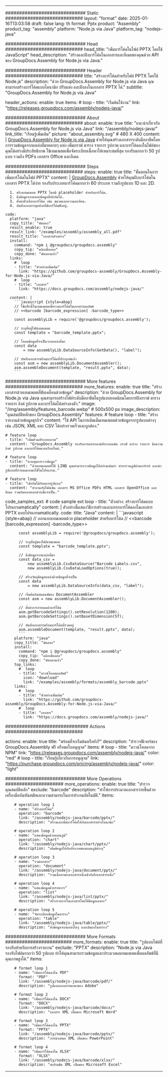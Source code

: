



---
############################# Static ############################
layout: "format"
date:  2025-01-16T13:03:58
draft: false
lang: th
format: Pptx
product: "Assembly"
product_tag: "assembly"
platform: "Node.js via Java"
platform_tag: "nodejs-java"

############################# Head ############################
head_title: "เพิ่มบาร์โค้ดในไฟล์ PPTX โดยใช้ JavaScript"
head_description: "สร้างและฝังบาร์โค้ดในเอกสารและอีเมลของคุณด้วย API ของ GroupDocs.Assembly for Node.js via Java."

############################# Header ############################
title: "สร้างบาร์โค้ดสำหรับไฟล์ PPTX โดยใช้ Node.js" 
description: "ด้วย GroupDocs.Assembly for Node.js via Java คุณสามารถสร้างบาร์โค้ดแบบไดนามิก ปรับแต่ง และฝังลงในเอกสาร PPTX ได้."
subtitle: "GroupDocs.Assembly for Node.js via Java" 

header_actions:
  enable: true
  items:
    #  loop
    - title: "เริ่มต้นใช้งาน"
      link: "https://releases.groupdocs.com/assembly/nodejs-java/"
      
############################# About ############################
about:
    enable: true
    title: "แนะนำเกี่ยวกับ GroupDocs.Assembly for Node.js via Java"
    link: "/assembly/nodejs-java/"
    link_title: "เรียนรู้เพิ่มเติม"
    picture: "about_assembly.svg" # 480 X 400
    content: |
       [GroupDocs.Assembly for Node.js via Java](/assembly/nodejs-java/) ช่วยให้คุณสร้างเอกสารระดับมืออาชีพโดยการรวมข้อมูลจากแหล่งที่มาหลายๆ แห่ง เพิ่มกราฟ ตาราง รายการ รูปภาพ และบาร์โค้ดลงในไฟล์ของคุณได้อย่างมีประสิทธิภาพ ใช้เทมเพลตเพื่อจัดระเบียบเนื้อหาให้เหมาะสมที่สุด รองรับมากกว่า 50 รูปแบบ รวมถึง PDFs เอกสาร Office และอีเมล

############################# Steps ############################
steps:
    enable: true
    title: "ขั้นตอนในการเพิ่มบาร์โค้ดในไฟล์ PPTX"
    content: |
      [GroupDocs.Assembly](/assembly/nodejs-java/) ช่วยให้คุณฝังบาร์โค้ดในเอกสาร PPTX ได้ง่าย รองรับประเภทบาร์โค้ดมากกว่า 60 ประเภท รวมถึงรูปแบบ 1D และ 2D.
      
      1. สร้างเทมเพลต PPTX โดยมี placeholder สำหรับบาร์โค้ด.
      2. ดึงข้อมูลจากแหล่งข้อมูลที่เข้ากันได้.
      3. ตั้งค่าตัวเลือกบาร์โค้ด เช่น ขนาดและความละเอียด.
      4. บันทึกเอกสารสุดท้ายที่มีบาร์โค้ดฝังอยู่.
   
    code:
      platform: "java"
      copy_title: "คัดลอก"
      result_enable: true
      result_link: "/examples/assembly/assembly_all.pdf"
      result_title: "เอกสารตัวอย่าง"
      install:
        command: "npm i @groupdocs/groupdocs.assembly"
        copy_tip: "คลิกเพื่อลอก"
        copy_done: "คัดลอกแล้ว"
      links:
        #  loop
        - title: "ตัวอย่างเพิ่มเติม"
          link: "https://github.com/groupdocs-assembly/GroupDocs.Assembly-for-Node.js-via-Java/"
        #  loop
        - title: "เอกสาร"
          link: "https://docs.groupdocs.com/assembly/nodejs-java/"
          
      content: |
        ```javascript {style=abap}
        // ใช้แท็กนี้ในเทมเพลตเพื่อรวมบาร์โค้ดในเอกสารผลลัพธ์
        // <<barcode [barcode_expression] -barcode_type>>
    
        const assemblyLib = require('@groupdocs/groupdocs.assembly');

        // ระบุที่อยู่ไฟล์เทมเพลต
        const template = "barcode_template.pptx";

        // โหลดข้อมูลที่จำเป็นจากแหล่งที่มา
        const data 
            = new assemblyLib.DataSourceInfo(GetData(), "label");

        // บันทึกเอกสารพร้อมบาร์โค้ดที่ประยุกต์แล้ว
        const asm = new assemblyLib.DocumentAssembler();
        asm.assembleDocument(template, "result.pptx", data);
        ```           

############################# More features ############################
more_features:
  enable: true
  title: "สร้างเอกสารด้วยเทมเพลตที่ขับเคลื่อนด้วยข้อมูล"
  description: "ด้วย GroupDocs.Assembly for Node.js via Java คุณสามารถสร้างไฟล์ระดับมืออาชีพในรูปแบบยอดนิยมโดยการฝังกราฟ ตาราง รายการ ลิงค์ รูปภาพ และบาร์โค้ดได้อย่างลงตัว."
  image: "/img/assembly/features_barcode.webp" # 500x500 px
  image_description: "คุณสมบัติหลักของ GroupDocs.Assembly"
  features:
    # feature loop
    - title: "สร้างรายงานด้วยข้อมูลธุรกิจ"
      content: "ใช้ API ในการเติมเต็มเทมเพลตด้วยข้อมูลจากรูปแบบต่างๆ เช่น JSON, XML และ CSV ได้อย่างรวดเร็วและถูกต้อง."

    # feature loop
    - title: "เพิ่มส่วนประกอบภาพ"
      content: "GroupDocs.Assembly รองรับการแทรกองค์ประกอบเช่น กราฟ ตาราง รายการ ข้อความ ลิงค์ รูปภาพ และบาร์โค้ดแบบเรียลไทม์."

    # feature loop
    - title: "ควบคุมการวางข้อมูล"
      content: "ด้วยเทมเพลตที่ใช้ LINQ คุณสามารถวางข้อมูลได้อย่างแม่นยำ ทำการวนลูปผ่านอาร์เรย์ และนำรูปแบบที่กำหนดเองมาใช้ในโปรแกรม."

    # feature loop
    - title: "เข้ากันได้กับหลายรูปแบบ"
      content: "ทำงานกับไฟล์เช่น เอกสาร MS Office PDFs HTML เอกสาร OpenOffice และอีเมล รวมกันหลายเอกสารเมื่อจำเป็น."
      
  code_samples_ext:
    # code sample ext loop
    - title: "ตัวอย่าง: สร้างบาร์โค้ดแบบโปรแกรมmatically"
      content: |
        ตัวอย่างนี้แสดงวิธีการสร้างและแทรกบาร์โค้ดลงในเอกสาร PPTX แบบโปรแกรมmatically.
      code:
        title: "Java"
        content: |
          ```javascript {style=abap}
          // ออกแบบเทมเพลตด้วย placeholder สำหรับบาร์โค้ด
          // <<barcode [barcode_expression] -barcode_type>>
          
          const assemblyLib = require('@groupdocs/groupdocs.assembly');

          // ระบุที่อยู่ของไฟล์เทมเพลต
          const template = "barcode_template.pptx";

          // ดึงข้อมูลจากแหล่งที่มา
          const data_csv =
              new assemblyLib.CsvDataSource("Barcode Labels.csv", 
              new assemblyLib.CsvDataLoadOptions(true));

          // สร้างวัตถุข้อมูลแหล่งด้วยข้อมูลที่จำเป็น
          const data 
              = new assemblyLib.DataSourceInfo(data_csv, "label");

          // เริ่มต้นอินสแตนซ์ของ DocumentAssembler
          const asm = new assemblyLib.DocumentAssembler();

          // ตั้งค่าการกำหนดค่าบาร์โค้ด
          asm.getBarcodeSettings().setResolution(1200);
          asm.getBarcodeSettings().setBaseYDimension(5f);

          // บันทึกเอกสารพร้อมบาร์โค้ดที่รวมอยู่
          asm.assembleDocument(template, "result.pptx", data);
          ```
        platform: "java"
        copy_title: "คัดลอก"
        install:
          command: "npm i @groupdocs/groupdocs.assembly"
          copy_tip: "คลิกเพื่อลอก"
          copy_done: "คัดลอกแล้ว"
        top_links:
          #  loop
          - title: "ดาวน์โหลดผลลัพธ์"
            icon: "download"
            link: "/examples/assembly/formats/assembly_barcode.pptx"
        links:
          #  loop
          - title: "ตัวอย่างเพิ่มเติม"
            link: "https://github.com/groupdocs-assembly/GroupDocs.Assembly-for-Node.js-via-Java/"
          #  loop
          - title: "เอกสาร"
            link: "https://docs.groupdocs.com/assembly/nodejs-java/"
            

            


############################## Actions ############################

actions:
  enable: true
  title: "พร้อมที่จะเริ่มต้นหรือยัง?"
  description: "สำรวจฟีเจอร์ของ GroupDocs.Assembly ฟรี หรือขอใบอนุญาต"
  items:
    #  loop
    - title: "ดาวน์โหลดจาก NPM"
      link: "https://releases.groupdocs.com/assembly/nodejs-java/"
      color: "red"
        #  loop
    - title: "เรียนรู้เกี่ยวกับการอนุญาต"
      link: "https://purchase.groupdocs.com/pricing/assembly/nodejs-java/"
      color: "light"


############################# More Operations #####################
more_operations:
    enable: true
    title: "สำรวจคุณสมบัติหลัก"
    exclude: "barcode"
    description: "ทำให้การประมวลเอกสารง่ายขึ้นด้วยเครื่องมืออันทันสมัยและความสามารถในการทำงานอัตโนมัติ."
    items: 
          
        # operation loop 1
        - name: "สร้างบาร์โค้ด"
          operation: "barcode"
          link: "/assembly/nodejs-java/barcode/pptx/"
          description: "สร้างและเพิ่มบาร์โค้ดให้กับเอกสารอย่างไดนามิก"

        # operation loop 2
        - name: "แสดงข้อมูลด้วยแผนภูมิ"
          operation: "chart"
          link: "/assembly/nodejs-java/chart/pptx/"
          description: "เติมข้อมูลให้กับประเภทของแผนภูมิต่างๆ"

        # operation loop 3
        - name: "รวมเอกสาร"
          operation: "document"
          link: "/assembly/nodejs-java/document/pptx/"
          description: "รวมเนื้อหาของเอกสารหนึ่งเข้ากับอีกเอกสารหนึ่ง"

        # operation loop 4
        - name: "แสดงข้อมูลด้วยรายการ"
          operation: "list"
          link: "/assembly/nodejs-java/list/pptx/"
          description: "สร้างรายการในเอกสารโดยใช้ข้อมูลเฉพาะ"

        # operation loop 5
        - name: "จัดระเบียบข้อมูลในตาราง"
          operation: "table"
          link: "/assembly/nodejs-java/table/pptx/"
          description: "ดึงข้อมูลจากแหล่งใดๆ และเติมลงในตาราง"
         
          
############################# More Formats ########################
more_formats:
    enable: true
    title: "รูปแบบไฟล์ที่รองรับสำหรับการสร้างรายงาน"
    exclude: "PPTX"
    description: "Node.js via Java รองรับไฟล์มากกว่า 50 รูปแบบ ทำให้คุณสามารถรวมข้อมูลและประมวลผลเทมเพลตเพื่อผลลัพธ์ที่มีคุณภาพสูงได้."
    items: 
          
        # format loop 1
        - name: "เพิ่มบาร์โค้ดลงใน PDF"
          format: "PDF"
          link: "/assembly/nodejs-java/barcode/pdf/"
          description: "รูปแบบเอกสารพกพาของ Adobe"
          
        # format loop 2
        - name: "เพิ่มบาร์โค้ดลงใน DOCX"
          format: "DOCX"
          link: "/assembly/nodejs-java/barcode/docx/"
          description: "เอกสาร XML เปิดของ Microsoft Word"
          
        # format loop 3
        - name: "เพิ่มบาร์โค้ดลงใน PPTX"
          format: "PPTX"
          link: "/assembly/nodejs-java/barcode/pptx/"
          description: "การนำเสนอ XML เปิดของ PowerPoint"
          
        # format loop 4
        - name: "เพิ่มบาร์โค้ดลงใน XLSX"
          format: "XLSX"
          link: "/assembly/nodejs-java/barcode/xlsx/"
          description: "สเปรดชีต XML เปิดของ Microsoft Excel"


          

---